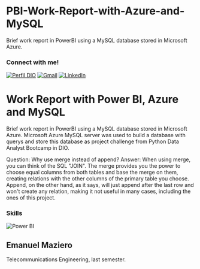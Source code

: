 # PBI-Work-Report-with-Azure-and-MySQL
Brief work report in PowerBI using a MySQL database stored in Microsoft Azure.

### Connect with me!
[![Perfil DIO](https://img.shields.io/badge/-DIO-30A3DC?style=for-the-badge)](https://web.dio.me/users/emaanuelsmazieero/)
[![Gmail](https://img.shields.io/badge/Gmail-333333?style=for-the-badge&logo=gmail&logoColor=red)](mailto:emaanuelmazieero@gmail.com)
[![LinkedIn](https://img.shields.io/badge/-LinkedIn-000?style=for-the-badge&logo=linkedin&logoColor=30A3DC)](https://www.linkedin.com/in/mazieroes/)

# Work Report with Power BI, Azure and MySQL
Brief work report in PowerBI using a MySQL database stored in Microsoft Azure. Microsoft Azure MySQL server was used to build a database with querys and store this database as project challenge from Python Data Analyst Bootcamp in DIO.

Question: Why use merge instead of append?
Answer: When using merge, you can think of the SQL "JOIN". The merge provides you the power to choose equal columns from both tables and base the merge on them, creating relations with the other columns of the primary table you choose. Append, on the other hand, as it says, will just append after the last row and won't create any relation, making it not useful in many cases, including the ones of this project.

### Skills
![Power BI](https://img.shields.io/badge/PowerBI-F2C811?style=for-the-badge&logo=Power%20BI&logoColor=white)

## Emanuel Maziero
Telecommunications Engineering, last semester.
